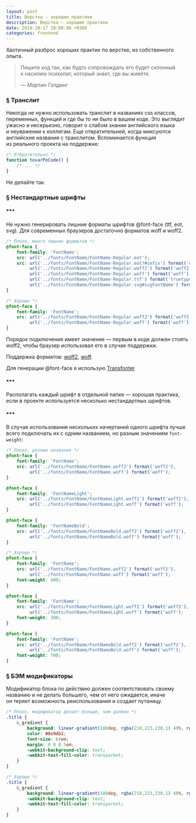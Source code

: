 ```yaml
---
layout: post
title: Верстка — хорошие практики
description: Верстка — хорошие практики
date: 2019-10-17 20:00:00 +0300
categories: frontend
---
```


<p>Хаотичный разброс хороших практик по&nbsp;верстке, из&nbsp;собственного опыта.</p>

<blockquote class="citate">
    <p class="citate__text">Пишите код так, как будто сопровождать его будет склонный к&nbsp;насилию психопат, который знает, где вы&nbsp;живёте.</p>
    <footer class="citate__data">&mdash;&nbsp;<cite class="citate__author">Мартин Голдинг</cite></footer>
</blockquote>

<h3 id="translit"><a href="#translit" class="post__anchor">&sect;</a> Транслит</h3>

<p>Никогда не&nbsp;нужно использовать транслит в&nbsp;названиях css классов, переменных, функций и&nbsp;где&nbsp;бы то&nbsp;ни&nbsp;было в&nbsp;вашем коде. Это выглядит ужасно и&nbsp;несерьезно, говорит о&nbsp;слабом знании английского языка и&nbsp;неуважении к&nbsp;коллегам. Еще отвратительней, когда миксуются английские названия c&nbsp;транслитом. Вспоминается функция из&nbsp;реального проекта на&nbsp;поддержке:</p>

```js
/* Отвратительно */
function tovarPoCode() {
    /* ... */
}
```

<p>Не&nbsp;делайте так.</p>

<h3 id="font-face"><a href="#font-face" class="post__anchor">§</a> Нестандартные шрифты</h3>

<h4>***</h4>

<p>Не&nbsp;нужно генерировать лишние форматы шрифтов @font-face (ttf, eot, svg). Для современных браузеров достаточно форматов woff и&nbsp;woff2.</p>

```scss
/* Плохо, много лишних форматов */
@font-face {
    font-family: 'FontName';
    src: url('../fonts/FontName/FontName-Regular.eot');
    src: url('../fonts/FontName/FontName-Regular.eot?#iefix') format('embedded-opentype'),
         url('../fonts/FontName/FontName-Regular.woff2') format('woff2'),
         url('../fonts/FontName/FontName-Regular.woff') format('woff'),
         url('../fonts/FontName/FontName-Regular.ttf') format('truetype'),
         url('../fonts/FontName/FontName-Regular.svg#svgFontName') format('svg');
}
```

```scss
/* Хорошо */
@font-face {
    font-family: 'FontName';
    src: url('../fonts/FontName/FontName-Regular.woff2') format('woff2'),
         url('../fonts/FontName/FontName-Regular.woff') format('woff');
}
```

<p>Порядок подключения имеет значение&nbsp;&mdash; первым в&nbsp;коде должен стоять woff2, чтобы браузер использовал его в&nbsp;случае поддержки.</p>

<p>Поддержка форматов: <a href="https://caniuse.com/#search=woff2" rel="noopener noreferrer" target="_blank">woff2</a>, <a href="https://caniuse.com/#search=woff" rel="noopener noreferrer" target="_blank">woff</a>.</p>

<p>Для генерации @font-face я&nbsp;использую <a href="https://transfonter.org/" rel="noopener noreferrer" target="_blank">Transfonter</a></p>

<h4>***</h4>

<p>Располагать каждый шрифт в&nbsp;отдельной папке&nbsp;&mdash; хорошая практика, если в&nbsp;проекте используется несколько нестандартных шрифтов.</p>

<h4>***</h4>

<p>В&nbsp;случае использования нескольких начертаний одного шрифта лучше всего подключать их&nbsp;с&nbsp;одним названием, но&nbsp;разным значением <code class="code">font-weight</code>:</p>

```scss
/* Плохо, разные названия */
@font-face {
    font-family: 'FontName';
    src: url('../fonts/FontName/FontName.woff2') format('woff2'),
         url('../fonts/FontName/FontName.woff') format('woff');
}

@font-face {
    font-family: 'FontNameLight';
    src: url('../fonts/FontName/FontNameLight.woff2') format('woff2'),
         url('../fonts/FontName/FontNameLight.woff') format('woff');
}

@font-face {
    font-family: 'FontNameBold';
    src: url('../fonts/FontName/FontNameBold.woff2') format('woff2'),
         url('../fonts/FontName/FontNameBold.woff') format('woff');
}
```

```scss
/* Хорошо */
@font-face {
    font-family: 'FontName';
    src: url('../fonts/FontName/FontName.woff2') format('woff2'),
         url('../fonts/FontName/FontName.woff') format('woff');
    font-weight: 400;
}

@font-face {
    font-family: 'FontName';
    src: url('../fonts/FontName/FontNameLight.woff2') format('woff2'),
         url('../fonts/FontName/FontNameLight.woff') format('woff');
    font-weight: 300;
}

@font-face {
    font-family: 'FontName';
    src: url('../fonts/FontName/FontNameBold.woff2') format('woff2'),
         url('../fonts/FontName/FontNameBold.woff') format('woff');
    font-weight: 700;
}
```

<h3 id="modificator"><a href="#modificator" class="post__anchor">§</a> БЭМ модификаторы</h3>

<p>Модификатор блока по&nbsp;действию должен соответствовать своему названию и&nbsp;не&nbsp;делать большего, чем от&nbsp;него ожидается, иначе он&nbsp;теряет возможность реиспользования и&nbsp;создает путаницу.</p>

```scss
/* Плохо, модификатор делает больше, чем должен */
.title {
    &_gradient {
        background: linear-gradient(180deg, rgba(218,223,230,1) 40%, rgba(142,157,177,1) 100%);
        color: #8e9db1;
        font-size: 6rem;
        margin: 0 0 0.5em;
        -webkit-background-clip: text;
        -webkit-text-fill-color: transparent;
    }
}
```

```scss
/* Хорошо */
.title {
    &_gradient {
        background: linear-gradient(180deg, rgba(218,223,230,1) 40%, rgba(142,157,177,1) 100%);
        -webkit-background-clip: text;
        -webkit-text-fill-color: transparent;
    }
}
```